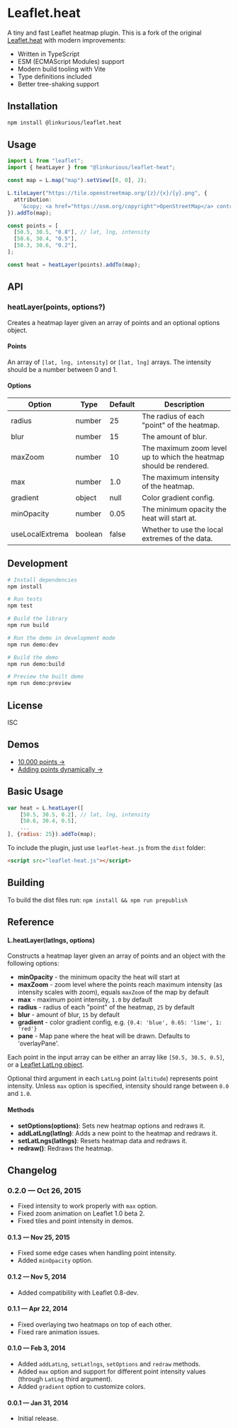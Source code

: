 # Leaflet.heat

A tiny and fast Leaflet heatmap plugin. This is a fork of the original [Leaflet.heat](https://github.com/Leaflet/Leaflet.heat) with modern improvements:

- Written in TypeScript
- ESM (ECMAScript Modules) support
- Modern build tooling with Vite
- Type definitions included
- Better tree-shaking support

## Installation

```bash
npm install @linkurious/leaflet.heat
```

## Usage

```typescript
import L from "leaflet";
import { heatLayer } from "@linkurious/leaflet-heat";

const map = L.map("map").setView([0, 0], 2);

L.tileLayer("https://tile.openstreetmap.org/{z}/{x}/{y}.png", {
  attribution:
    '&copy; <a href="https://osm.org/copyright">OpenStreetMap</a> contributors',
}).addTo(map);

const points = [
  [50.5, 30.5, "0.8"], // lat, lng, intensity
  [50.6, 30.4, "0.5"],
  [50.3, 30.6, "0.2"],
];

const heat = heatLayer(points).addTo(map);
```

## API

### heatLayer(points, options?)

Creates a heatmap layer given an array of points and an optional options object.

#### Points

An array of `[lat, lng, intensity]` or `[lat, lng]` arrays. The intensity should be a number between 0 and 1.

#### Options

| Option          | Type    | Default | Description                                                        |
| --------------- | ------- | ------- | ------------------------------------------------------------------ |
| radius          | number  | 25      | The radius of each "point" of the heatmap.                         |
| blur            | number  | 15      | The amount of blur.                                                |
| maxZoom         | number  | 10      | The maximum zoom level up to which the heatmap should be rendered. |
| max             | number  | 1.0     | The maximum intensity of the heatmap.                              |
| gradient        | object  | null    | Color gradient config.                                             |
| minOpacity      | number  | 0.05    | The minimum opacity the heat will start at.                        |
| useLocalExtrema | boolean | false   | Whether to use the local extremes of the data.                     |

## Development

```bash
# Install dependencies
npm install

# Run tests
npm test

# Build the library
npm run build

# Run the demo in development mode
npm run demo:dev

# Build the demo
npm run demo:build

# Preview the built demo
npm run demo:preview
```

## License

ISC

## Demos

- [10,000 points &rarr;](http://leaflet.github.io/Leaflet.heat/demo)
- [Adding points dynamically &rarr;](http://leaflet.github.io/Leaflet.heat/demo/draw.html)

## Basic Usage

```js
var heat = L.heatLayer([
	[50.5, 30.5, 0.2], // lat, lng, intensity
	[50.6, 30.4, 0.5],
	...
], {radius: 25}).addTo(map);
```

To include the plugin, just use `leaflet-heat.js` from the `dist` folder:

```html
<script src="leaflet-heat.js"></script>
```

## Building

To build the dist files run:
`npm install && npm run prepublish`

## Reference

#### L.heatLayer(latlngs, options)

Constructs a heatmap layer given an array of points and an object with the following options:

- **minOpacity** - the minimum opacity the heat will start at
- **maxZoom** - zoom level where the points reach maximum intensity (as intensity scales with zoom),
  equals `maxZoom` of the map by default
- **max** - maximum point intensity, `1.0` by default
- **radius** - radius of each "point" of the heatmap, `25` by default
- **blur** - amount of blur, `15` by default
- **gradient** - color gradient config, e.g. `{0.4: 'blue', 0.65: 'lime', 1: 'red'}`
- **pane** - Map pane where the heat will be drawn. Defaults to 'overlayPane'.

Each point in the input array can be either an array like `[50.5, 30.5, 0.5]`,
or a [Leaflet LatLng object](http://leafletjs.com/reference.html#latlng).

Optional third argument in each `LatLng` point (`altitude`) represents point intensity.
Unless `max` option is specified, intensity should range between `0.0` and `1.0`.

#### Methods

- **setOptions(options)**: Sets new heatmap options and redraws it.
- **addLatLng(latlng)**: Adds a new point to the heatmap and redraws it.
- **setLatLngs(latlngs)**: Resets heatmap data and redraws it.
- **redraw()**: Redraws the heatmap.

## Changelog

### 0.2.0 &mdash; Oct 26, 2015

- Fixed intensity to work properly with `max` option.
- Fixed zoom animation on Leaflet 1.0 beta 2.
- Fixed tiles and point intensity in demos.

#### 0.1.3 &mdash; Nov 25, 2015

- Fixed some edge cases when handling point intensity.
- Added `minOpacity` option.

#### 0.1.2 &mdash; Nov 5, 2014

- Added compatibility with Leaflet 0.8-dev.

#### 0.1.1 &mdash; Apr 22, 2014

- Fixed overlaying two heatmaps on top of each other.
- Fixed rare animation issues.

#### 0.1.0 &mdash; Feb 3, 2014

- Added `addLatLng`, `setLatlngs`, `setOptions` and `redraw` methods.
- Added `max` option and support for different point intensity values (through `LatLng` third argument).
- Added `gradient` option to customize colors.

#### 0.0.1 &mdash; Jan 31, 2014

- Initial release.
